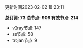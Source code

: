 更新时间2023-02-02 18:23:11

**总订阅: 73**
**总节点: 909**
**有效节点: 214**
- v2ray节点: 147
- ss节点: 58
- trojan节点: 9
